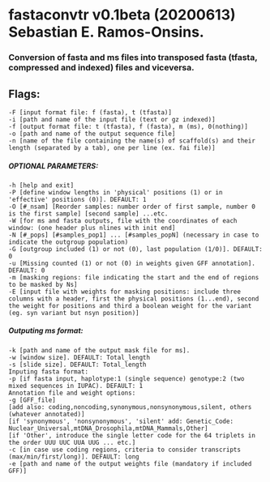 # fastaconvtr v0.1beta (20200613) Sebastian E. Ramos-Onsins.

### Conversion of fasta and ms files into transposed fasta (tfasta, compressed and indexed) files and viceversa.

## Flags:
	-F [input format file: f (fasta), t (tfasta)]
	-i [path and name of the input file (text or gz indexed)]
	-f [output format file: t (tfasta), f (fasta), m (ms), 0(nothing)]
	-o [path and name of the output sequence file]
	-n [name of the file containing the name(s) of scaffold(s) and their length (separated by a tab), one per line (ex. fai file)]

##### OPTIONAL PARAMETERS:
	-h [help and exit]
	-P [define window lengths in 'physical' positions (1) or in 'effective' positions (0)]. DEFAULT: 1
	-O [#_nsam] [Reorder samples: number order of first sample, number 0 is the first sample] [second sample] ...etc.
	-W [for ms and fasta outputs, file with the coordinates of each window: (one header plus nlines with init end]
	-N [#_pops] [#samples_pop1] ... [#samples_popN] (necessary in case to indicate the outgroup population)
	-G [outgroup included (1) or not (0), last population (1/0)]. DEFAULT: 0
	-u [Missing counted (1) or not (0) in weights given GFF annotation]. DEFAULT: 0
	-m [masking regions: file indicating the start and the end of regions to be masked by Ns]
	-E [input file with weights for masking positions: include three columns with a header, first the physical positions (1...end), second the weight for positions and third a boolean weight for the variant (eg. syn variant but nsyn position)]

##### Outputing ms format:
	-k [path and name of the output mask file for ms].
	-w [window size]. DEFAULT: Total_length
	-s [slide size]. DEFAULT: Total_length
	Inputing fasta format:
	-p [if fasta input, haplotype:1 (single sequence) genotype:2 (two mixed sequences in IUPAC). DEFAULT: 1
	Annotation file and weight options:
	-g [GFF_file]
	[add also: coding,noncoding,synonymous,nonsynonymous,silent, others (whatever annotated)]
	[if 'synonymous', 'nonsynonymous', 'silent' add: Genetic_Code: Nuclear_Universal,mtDNA_Drosophila,mtDNA_Mammals,Other]
	[if 'Other', introduce the single letter code for the 64 triplets in the order UUU UUC UUA UUG ... etc.]
	-c [in case use coding regions, criteria to consider transcripts (max/min/first/long)]. DEFAULT: long
	-e [path and name of the output weights file (mandatory if included GFF)]

